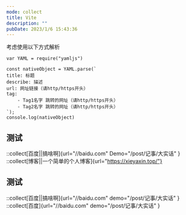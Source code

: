 ```yaml
---
mode: collect
title: Vite
description: ""
pubDate: 2023/1/6 15:43:36
---
```

考虑使用以下方式解析
```
var YAML = require("yamljs")

const nativeObject = YAML.parse(`
title: 标题
describe: 描述
url: 网址链接（请http/https开头）
tag: 
    - Tag1名字 跳转的网址（请http/https开头）
    - Tag2名字 跳转的网址（请http/https开头）
`);
console.log(nativeObject)
```

## 测试

::collect[百度||搞啥啊]{url="//baidu.com" Demo="/post/记事/大实话" }
::collect[博客||一个简单的个人博客]{url="https://xieyaxin.top/"}

## 测试

::collect[百度||搞啥啊]{url="//baidu.com" demo="/post/记事/大实话" }
::collect[百度]{url="//baidu.com" demo="/post/记事/大实话" }
